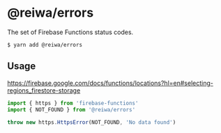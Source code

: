 # @reiwa/errors

The set of Firebase Functions status codes.

```
$ yarn add @reiwa/errors
```

## Usage

https://firebase.google.com/docs/functions/locations?hl=en#selecting-regions_firestore-storage

```ts
import { https } from 'firebase-functions'
import { NOT_FOUND } from '@reiwa/errors'

throw new https.HttpsError(NOT_FOUND, 'No data found')
```
